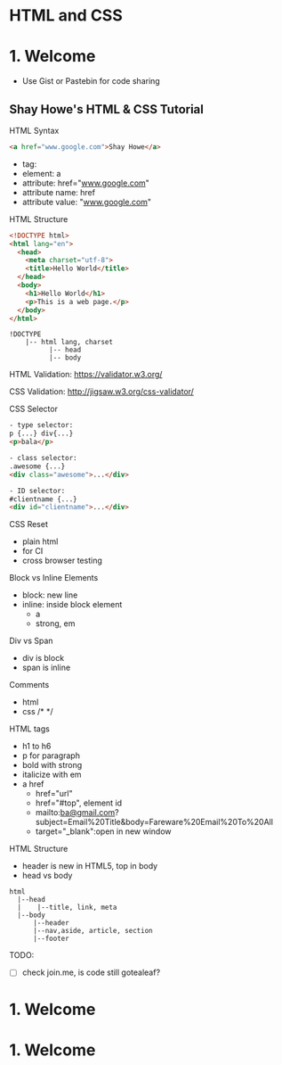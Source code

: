 HTML and CSS
===================

# 1. Welcome

- Use Gist or Pastebin for code sharing

## Shay Howe's HTML & CSS Tutorial

HTML Syntax

```html
<a href="www.google.com">Shay Howe</a>
```
- tag: <bala>
- element: a
- attribute: href="www.google.com"
- attribute name: href
- attribute value: "www.google.com"

HTML Structure

```html
<!DOCTYPE html>
<html lang="en">
  <head>
    <meta charset="utf-8">
    <title>Hello World</title>
  </head>
  <body>
    <h1>Hello World</h1>
    <p>This is a web page.</p>
  </body>
</html>

```
```
!DOCTYPE 
    |-- html lang, charset
          |-- head
          |-- body
```

HTML Validation: https://validator.w3.org/

CSS Validation: http://jigsaw.w3.org/css-validator/

CSS Selector

```html
- type selector:  
p {...} div{...} 
<p>bala</p>

- class selector: 
.awesome {...} 
<div class="awesome">...</div>

- ID selector: 
#clientname {...} 
<div id="clientname">...</div>
```

CSS Reset
- plain html
- for CI
- cross browser testing

Block vs Inline Elements
- block: new line
- inline: inside block element
  - a
  - strong, em


Div vs Span
  - div is block
  - span is inline

Comments
  - html <!-- -->
  - css /*    */


HTML tags
- h1 to h6
- p for paragraph
- bold with strong
- italicize with em
- a href
  - href="url"
  - href="#top", element id
  - mailto:ba@gmail.com?subject=Email%20Title&body=Fareware%20Email%20To%20All
  - target="_blank":open in new window 

HTML Structure
- header is new in HTML5, top in body
- head vs body

```plaintext
html
  |--head
  |    |--title, link, meta
  |--body
      |--header
      |--nav,aside, article, section
      |--footer
```


TODO:
- [ ] check join.me, is code still gotealeaf?


# 1. Welcome

# 1. Welcome